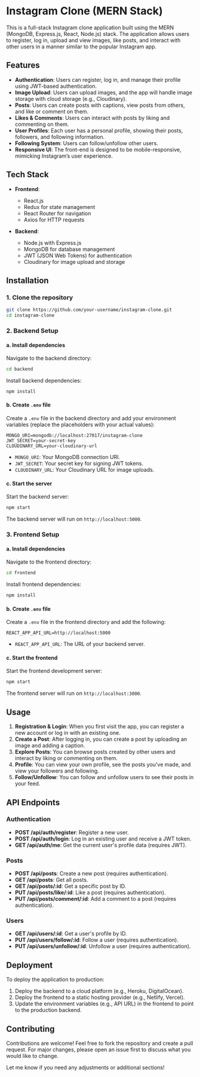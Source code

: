 
# Instagram Clone (MERN Stack)

This is a full-stack Instagram clone application built using the MERN (MongoDB, Express.js, React, Node.js) stack. The application allows users to register, log in, upload and view images, like posts, and interact with other users in a manner similar to the popular Instagram app.

## Features

* **Authentication**: Users can register, log in, and manage their profile using JWT-based authentication.
* **Image Upload**: Users can upload images, and the app will handle image storage with cloud storage (e.g., Cloudinary).
* **Posts**: Users can create posts with captions, view posts from others, and like or comment on them.
* **Likes & Comments**: Users can interact with posts by liking and commenting on them.
* **User Profiles**: Each user has a personal profile, showing their posts, followers, and following information.
* **Following System**: Users can follow/unfollow other users.
* **Responsive UI**: The front-end is designed to be mobile-responsive, mimicking Instagram’s user experience.

## Tech Stack

* **Frontend**:

  * React.js
  * Redux for state management
  * React Router for navigation
  * Axios for HTTP requests

* **Backend**:

  * Node.js with Express.js
  * MongoDB for database management
  * JWT (JSON Web Tokens) for authentication
  * Cloudinary for image upload and storage

## Installation

### 1. Clone the repository

```bash
git clone https://github.com/your-username/instagram-clone.git
cd instagram-clone
```

### 2. Backend Setup

#### a. Install dependencies

Navigate to the backend directory:

```bash
cd backend
```

Install backend dependencies:

```bash
npm install
```

#### b. Create `.env` file

Create a `.env` file in the backend directory and add your environment variables (replace the placeholders with your actual values):

```
MONGO_URI=mongodb://localhost:27017/instagram-clone
JWT_SECRET=your-secret-key
CLOUDINARY_URL=your-cloudinary-url
```

* `MONGO_URI`: Your MongoDB connection URI.
* `JWT_SECRET`: Your secret key for signing JWT tokens.
* `CLOUDINARY_URL`: Your Cloudinary URL for image uploads.

#### c. Start the server

Start the backend server:

```bash
npm start
```

The backend server will run on `http://localhost:5000`.

### 3. Frontend Setup

#### a. Install dependencies

Navigate to the frontend directory:

```bash
cd frontend
```

Install frontend dependencies:

```bash
npm install
```

#### b. Create `.env` file

Create a `.env` file in the frontend directory and add the following:

```
REACT_APP_API_URL=http://localhost:5000
```

* `REACT_APP_API_URL`: The URL of your backend server.

#### c. Start the frontend

Start the frontend development server:

```bash
npm start
```

The frontend server will run on `http://localhost:3000`.

## Usage

1. **Registration & Login**: When you first visit the app, you can register a new account or log in with an existing one.
2. **Create a Post**: After logging in, you can create a post by uploading an image and adding a caption.
3. **Explore Posts**: You can browse posts created by other users and interact by liking or commenting on them.
4. **Profile**: You can view your own profile, see the posts you've made, and view your followers and following.
5. **Follow/Unfollow**: You can follow and unfollow users to see their posts in your feed.

## API Endpoints

### Authentication

* **POST /api/auth/register**: Register a new user.
* **POST /api/auth/login**: Log in an existing user and receive a JWT token.
* **GET /api/auth/me**: Get the current user's profile data (requires JWT).

### Posts

* **POST /api/posts**: Create a new post (requires authentication).
* **GET /api/posts**: Get all posts.
* **GET /api/posts/\:id**: Get a specific post by ID.
* **PUT /api/posts/like/\:id**: Like a post (requires authentication).
* **PUT /api/posts/comment/\:id**: Add a comment to a post (requires authentication).

### Users

* **GET /api/users/\:id**: Get a user's profile by ID.
* **PUT /api/users/follow/\:id**: Follow a user (requires authentication).
* **PUT /api/users/unfollow/\:id**: Unfollow a user (requires authentication).

## Deployment

To deploy the application to production:

1. Deploy the backend to a cloud platform (e.g., Heroku, DigitalOcean).
2. Deploy the frontend to a static hosting provider (e.g., Netlify, Vercel).
3. Update the environment variables (e.g., API URL) in the frontend to point to the production backend.

## Contributing

Contributions are welcome! Feel free to fork the repository and create a pull request. For major changes, please open an issue first to discuss what you would like to change.



Let me know if you need any adjustments or additional sections!
